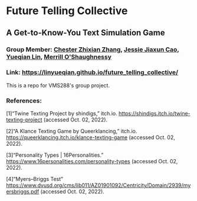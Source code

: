 # Future Telling Collective
## A Get-to-Know-You Text Simulation Game
### Group Member: [Chester Zhixian Zhang](mailto:zhixian.zhang688@dukekunshan.edu.cn), [Jessie Jiaxun Cao](mailto:jessie.cao@dukekunshan.edu.cn), [Yueqian Lin](mailto:yueqian.lin@dukekunshan.edu.cn), [Merrill O'Shaughnessy](mailto:merrill.oshaughnessy@duke.edu)
### Link: https://linyueqian.github.io/future_telling_collective/

This is a repo for VMS288's group project.

### References:
[1]“Twine Texting Project by shindigs,” itch.io. https://shindigs.itch.io/twine-texting-project (accessed Oct. 02, 2022).

[2]“A Klance Texting Game by Queerklancing,” itch.io. https://queerklancing.itch.io/klance-texting-game (accessed Oct. 02, 2022).

[3]“Personality Types | 16Personalities.” https://www.16personalities.com/personality-types (accessed Oct. 02, 2022).

[4]“Myers–Briggs Test” https://www.dvusd.org/cms/lib011/AZ01901092/Centricity/Domain/2939/myersbriggs.pdf (accessed Oct. 02, 2022).
